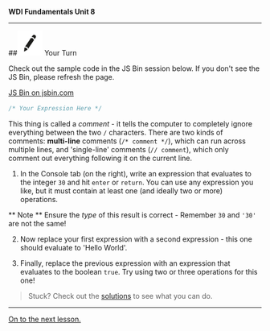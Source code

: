 **WDI Fundamentals Unit 8**

---

##![Your Turn](../assets/exercise.png) Your Turn

Check out the sample code in the JS Bin session below. If you don't see the JS Bin, please refresh the page.

<a class="jsbin-embed" href="https://jsbin.com/qiqufo/1/embed?js,console">JS Bin on jsbin.com</a><script src="https://static.jsbin.com/js/embed.min.js?3.35.12"></script>


```javascript
/* Your Expression Here */
```

This thing is called a *comment* - it tells the computer to completely ignore everything between the two `/` characters. There are two kinds of comments: **multi-line** comments (`/* comment */`), which can run across multiple lines, and 'single-line' comments (`// comment`), which only comment out everything following it on the current line.

1. In the Console tab (on the right), write an expression that evaluates to the integer `30` and hit `enter` or `return`.
You can use any expression you like, but it must contain at least one (and ideally two or more) operations.

** Note ** Ensure the *type* of this result is correct - Remember `30` and <code>'30'</code> are not the same!

2. Now replace your first expression with a second expression - this one should evaluate to 'Hello World'.

3. Finally, replace the previous expression with an expression that evaluates to the boolean `true`. Try using two or three operations for this one!

> Stuck? Check out the [solutions](../exercise-solutions.md) to see what you can do.

---
[On to the next lesson.](06_lesson.md)
